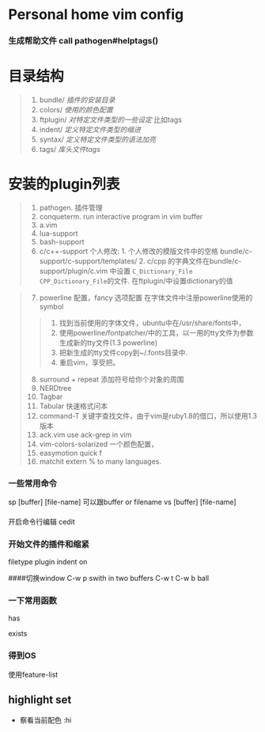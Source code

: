 # Personal home vim config

### 生成帮助文件 call pathogen#helptags()

# 目录结构
> 1. bundle/ _插件的安装目录_
> 2. colors/ _使用的颜色配置_
> 3. ftplugin/ _对特定文件类型的一些设定_ 比如tags
> 4. indent/ _定义特定文件类型的缩进_
> 5. syntax/ _定义特定文件类型的语法加亮_
> 6. tags/   _库头文件tags_

# 安装的plugin列表
> 1. pathogen. 插件管理
> 2. conqueterm. run interactive program in vim buffer
> 3. a.vim
> 4. lua-support
> 5. bash-support
> 6. c/c++-support
    个人修改:
    1. 个人修改的模版文件中的空格 bundle/c-support/c-support/templates/
    2. c/cpp 的字典文件在bundle/c-support/plugin/c.vim 中设置 `C_Dictionary_File CPP_Dictionary_File`的文件. 在ftplugin/中设置dictionary的值 

         
> 7. powerline
  配置，fancy 选项配置 在字体文件中注册powerline使用的symbol
>>  1. 找到当前使用的字体文件，ubuntu中在/usr/share/fonts中，
>>  2. 使用powerline/fontpatcher/中的工具，以一用的tty文件为参数
    生成新的tty文件(1.3 powerline)
>>  3. 把新生成的tty文件copy到~/.fonts目录中.
>>  4. 重启vim，享受把。
>
> 8. surround + repeat 添加符号给你个对象的周围
> 9. NERDtree
> 10. Tagbar
> 11. Tabular 快速格式问本
> 12. command-T 关键字查找文件，由于vim是ruby1.8的借口，所以使用1.3版本
> 13. ack.vim use ack-grep in vim
> 14. vim-colors-solarized 一个颜色配置，
> 15. easymotion quick f
> 16. matchit extern % to many languages. 


### 一些常用命令
sp [buffer] [file-name] 可以跟buffer or filename
vs [buffer] [file-name]

#### 
开启命令行编辑
cedit

### 开始文件的插件和缩紧
filetype plugin indent on

####切换window
C-w p swith in two buffers
C-w t
C-w b
ball

### 一下常用函数
has

exists

### 得到OS
使用feature-list

## highlight set
+   察看当前配色 :hi
